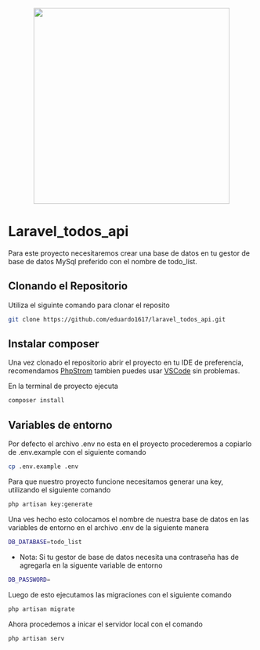 <p align="center"><a href="https://laravel.com" target="_blank"><img src="https://raw.githubusercontent.com/laravel/art/master/logo-lockup/5%20SVG/2%20CMYK/1%20Full%20Color/laravel-logolockup-cmyk-red.svg" width="400"></a></p>

# Laravel_todos_api

Para este proyecto necesitaremos crear una base de datos en tu gestor de base de datos MySql preferido con el nombre de todo_list.

## Clonando el Repositorio

Utiliza el siguinte comando para clonar el reposito

```sh
git clone https://github.com/eduardo1617/laravel_todos_api.git
```

## Instalar composer

Una vez clonado el repositorio abrir el proyecto en tu IDE de preferencia, recomendamos [PhpStrom](https://www.jetbrains.com/es-es/phpstorm/) tambien puedes usar [VSCode](https://code.visualstudio.com/) sin problemas.

En la terminal de proyecto ejecuta 
```sh
composer install
```

## Variables de entorno

Por defecto el archivo .env no esta en el proyecto procederemos a copiarlo de .env.example con el siguiente comando

```sh
cp .env.example .env
```

Para que nuestro proyecto funcione necesitamos generar una key, utilizando el siguiente comando

```sh
php artisan key:generate
```

Una ves hecho esto colocamos el nombre de nuestra base de datos en las variables de entorno en el archivo .env de la siguiente manera

```sh
DB_DATABASE=todo_list
```

- Nota: Si tu gestor de base de datos necesita una contraseña has de agregarla en la siguente variable de entorno

```sh
DB_PASSWORD=
```

Luego de esto ejecutamos las migraciones con el siguiente comando 

```sh
php artisan migrate
```

Ahora procedemos a inicar el servidor local con el comando

```sh
php artisan serv
```
